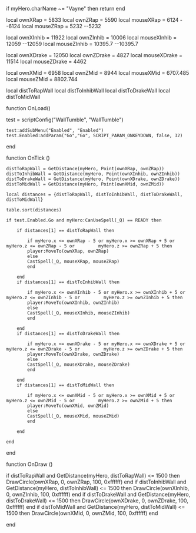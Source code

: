 if myHero.charName ~= "Vayne" then return end

local ownXRap = 5833
local ownZRap = 5590
local mouseXRap = 6124 --6124
local mouseZRap = 5232 --5232

local ownXInhib = 11922
local ownZInhib = 10006
local mouseXInhib = 12059 --12059
local mouseZInhib = 10395.7 --10395.7

local ownXDrake = 12050
local ownZDrake = 4827
local mouseXDrake = 11514
local mouseZDrake = 4462

local ownXMid = 6958
local ownZMid = 8944
local mouseXMid = 6707.485
local mouseZMid = 8802.744

local distToRapWall
local distToInhibWall
local distToDrakeWall
local distToMidWall

function OnLoad()

test = scriptConfig("WallTumble", "WallTumble")
    
    test:addSubMenu("Enabled", "Enabled")
    test.Enabled:addParam("Go","Go", SCRIPT_PARAM_ONKEYDOWN, false, 32)

end

function OnTick ()

    distToRapWall = GetDistance(myHero, Point(ownXRap, ownZRap))
    distToInhibWall = GetDistance(myHero, Point(ownXInhib, ownZInhib))
    distToDrakeWall = GetDistance(myHero, Point(ownXDrake, ownZDrake))
    distToMidWall = GetDistance(myHero, Point(ownXMid, ownZMid))
    
    local distances = {distToRapWall, distToInhibWall, distToDrakeWall, distToMidWall}
    
    table.sort(distances)

    if test.Enabled.Go and myHero:CanUseSpell(_Q) == READY then

        if distances[1] == distToRapWall then

            if myHero.x <= ownXRap - 5 or myHero.x >= ownXRap + 5 or myHero.z <= ownZRap - 5 or         myHero.z >= ownZRap + 5 then
            player:MoveTo(ownXRap, ownZRap)
            else
            CastSpell(_Q, mouseXRap, mouseZRap)
            end

        end
        if distances[1] == distToInhibWall then
        
            if myHero.x <= ownXInhib - 5 or myHero.x >= ownXInhib + 5 or myHero.z <= ownZInhib - 5 or         myHero.z >= ownZInhib + 5 then
            player:MoveTo(ownXInhib, ownZInhib)
            else
            CastSpell(_Q, mouseXInhib, mouseZInhib)
            end
        
        end
        if distances[1] == distToDrakeWall then

            if myHero.x <= ownXDrake - 5 or myHero.x >= ownXDrake + 5 or myHero.z <= ownZDrake - 5 or         myHero.z >= ownZDrake + 5 then
            player:MoveTo(ownXDrake, ownZDrake)
            else
            CastSpell(_Q, mouseXDrake, mouseZDrake)
            end
        
        end
        if distances[1] == distToMidWall then
        
            if myHero.x <= ownXMid - 5 or myHero.x >= ownXMid + 5 or myHero.z <= ownZMid - 5 or         myHero.z >= ownZMid + 5 then
            player:MoveTo(ownXMid, ownZMid)
            else
            CastSpell(_Q, mouseXMid, mouseZMid)
            end
        
        end

    end

end

function OnDraw ()

if distToRapWall and GetDistance(myHero, distToRapWall) <= 1500 then
    DrawCircle(ownXRap, 0, ownZRap, 100, 0xffffff)
end
if distToInhibWall and GetDistance(myHero, distToInhibWall) <= 1500 then
    DrawCircle(ownXInhib, 0, ownZInhib, 100, 0xffffff)
end
if distToDrakeWall and GetDistance(myHero, distToDrakeWall) <= 1500 then
    DrawCircle(ownXDrake, 0, ownZDrake, 100, 0xffffff)
end
if distToMidWall and GetDistance(myHero, distToMidWall) <= 1500 then
    DrawCircle(ownXMid, 0, ownZMid, 100, 0xffffff)
end

end
